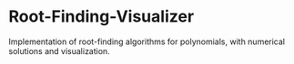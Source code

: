# Root-Finding-Visualizer
Implementation of root-finding algorithms for polynomials, with numerical solutions and visualization.
